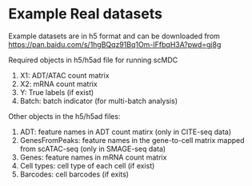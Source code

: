 # Example Real datasets

Example datasets are in h5 format and can be downloaded from https://pan.baidu.com/s/1hgBQqz91Bq1Om-IFfbqH3A?pwd=gj8g 

Required objects in h5/h5ad file for running scMDC
1) X1: ADT/ATAC count matrix
2) X2: mRNA count matrix
3) Y: True labels (if exist)
4) Batch: batch indicator (for multi-batch analysis)

Other objects in the h5/h5ad files:
1) ADT: feature names in ADT count matirx (only in CITE-seq data)
2) GenesFromPeaks: feature names in the gene-to-cell matrix mapped from scATAC-seq (only in SMAGE-seq data)
3) Genes: feature names in mRNA count matrix
4) Cell types: cell type of each cell (if exist)
5) Barcodes: cell barcodes (if exits)
